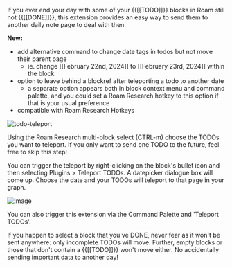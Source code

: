 If you ever end your day with some of your {{[[TODO]]}} blocks in Roam still not {{[[DONE]]}}, this extension provides an easy way to send them to another daily note page to deal with then.

**New:**
- add alternative command to change date tags in todos but not move their parent page
  - ie. change [[February 22nd, 2024]] to [[February 23rd, 2024]] within the block
- option to leave behind a blockref after teleporting a todo to another date
  - a separate option appears both in block context menu and command palette, and you could set a Roam Research hotkey to this option if that is your usual preference
- compatible with Roam Research Hotkeys

![todo-teleport](https://user-images.githubusercontent.com/6857790/202629194-29000be6-49c4-4657-b730-78056c29b8b6.gif)

Using the Roam Research multi-block select (CTRL-m) choose the TODOs you want to teleport. If you only want to send one TODO to the future, feel free to skip this step!

You can trigger the teleport by right-clicking on the block's bullet icon and then selecting Plugins > Teleport TODOs. A datepicker dialogue box will come up. Choose the date and your TODOs will teleport to that page in your graph.

![image](https://user-images.githubusercontent.com/6857790/202837707-31590988-2831-4991-8f23-a756031e08d4.png)

You can also trigger this extension via the Command Palette and 'Teleport TODOs'.

If you happen to select a block that you've DONE, never fear as it won't be sent anywhere: only incomplete TODOs will move. Further, empty blocks or those that don't contain a {{[[TODO]]}} won't move either. No accidentally sending important data to another day!
